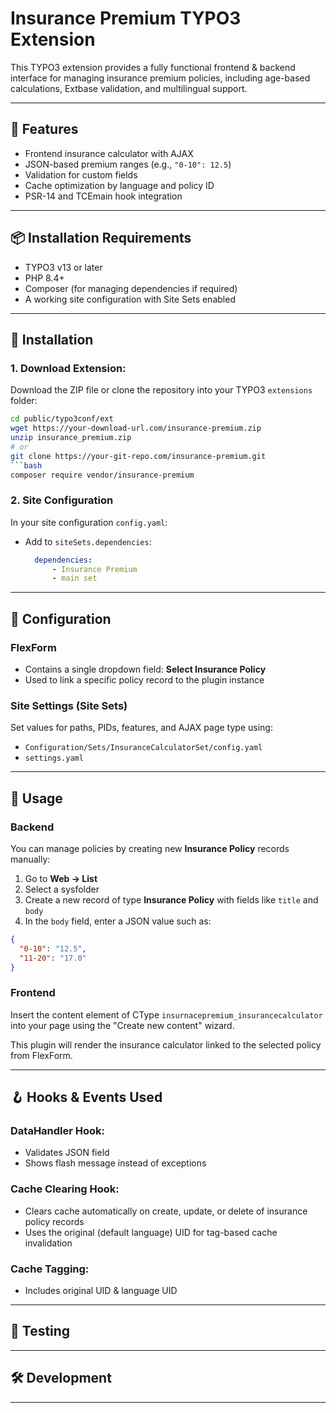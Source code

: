 # Insurance Premium TYPO3 Extension

This TYPO3 extension provides a fully functional frontend & backend interface for managing insurance premium policies, including age-based calculations, Extbase validation, and multilingual support.

---

## 🧩 Features

* Frontend insurance calculator with AJAX
* JSON-based premium ranges (e.g., `"0-10": 12.5`)
* Validation for custom fields
* Cache optimization by language and policy ID
* PSR-14 and TCEmain hook integration

---

## 📦 Installation Requirements

* TYPO3 v13 or later
* PHP 8.4+
* Composer (for managing dependencies if required)
* A working site configuration with Site Sets enabled

---

## 🚀 Installation

### 1. Download Extension:

Download the ZIP file or clone the repository into your TYPO3 `extensions` folder:

````bash
cd public/typo3conf/ext
wget https://your-download-url.com/insurance-premium.zip
unzip insurance_premium.zip
# or
git clone https://your-git-repo.com/insurance-premium.git
```bash
composer require vendor/insurance-premium
````

### 2. Site Configuration

In your site configuration `config.yaml`:

* Add to `siteSets.dependencies`:

  ```yaml
    dependencies:
        - Insurance Premium
        - main set
  ```

---

## 🔧 Configuration

### FlexForm

* Contains a single dropdown field: **Select Insurance Policy**
* Used to link a specific policy record to the plugin instance

### Site Settings (Site Sets)

Set values for paths, PIDs, features, and AJAX page type using:

* `Configuration/Sets/InsuranceCalculatorSet/config.yaml`
* `settings.yaml`

---

## 🧠 Usage

### Backend

You can manage policies by creating new **Insurance Policy** records manually:

1. Go to **Web → List**
2. Select a sysfolder
3. Create a new record of type **Insurance Policy** with fields like `title` and `body`
4. In the `body` field, enter a JSON value such as:

```json
{
  "0-10": "12.5",
  "11-20": "17.0"
}
```

### Frontend

Insert the content element of CType `insurnacepremium_insurancecalculator` into your page using the "Create new content" wizard.

This plugin will render the insurance calculator linked to the selected policy from FlexForm.

---

## 🪝 Hooks & Events Used

### DataHandler Hook:

* Validates JSON field
* Shows flash message instead of exceptions

### Cache Clearing Hook:

* Clears cache automatically on create, update, or delete of insurance policy records
* Uses the original (default language) UID for tag-based cache invalidation

### Cache Tagging:

* Includes original UID & language UID

---

## 🧪 Testing

---

## 🛠️ Development

---
